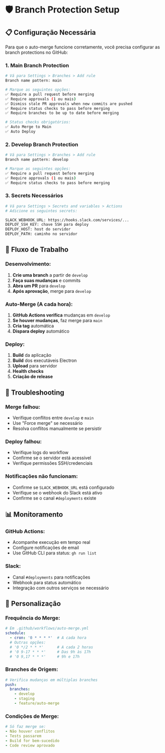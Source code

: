 # 🛡️ Branch Protection Setup

## 📋 **Configuração Necessária**

Para que o auto-merge funcione corretamente, você precisa configurar as branch protections no GitHub:

### **1. Main Branch Protection**

```bash
# Vá para Settings > Branches > Add rule
Branch name pattern: main

# Marque as seguintes opções:
✅ Require a pull request before merging
✅ Require approvals (1 ou mais)
✅ Dismiss stale PR approvals when new commits are pushed
✅ Require status checks to pass before merging
✅ Require branches to be up to date before merging

# Status checks obrigatórios:
✅ Auto Merge to Main
✅ Auto Deploy
```

### **2. Develop Branch Protection**

```bash
# Vá para Settings > Branches > Add rule
Branch name pattern: develop

# Marque as seguintes opções:
✅ Require a pull request before merging
✅ Require approvals (1 ou mais)
✅ Require status checks to pass before merging
```

### **3. Secrets Necessários**

```bash
# Vá para Settings > Secrets and variables > Actions
# Adicione os seguintes secrets:

SLACK_WEBHOOK_URL: https://hooks.slack.com/services/...
DEPLOY_SSH_KEY: chave SSH para deploy
DEPLOY_HOST: host do servidor
DEPLOY_PATH: caminho no servidor
```

## 🔄 **Fluxo de Trabalho**

### **Desenvolvimento:**
1. **Crie uma branch** a partir de `develop`
2. **Faça suas mudanças** e commits
3. **Abra um PR** para `develop`
4. **Após aprovação**, merge para `develop`

### **Auto-Merge (A cada hora):**
1. **GitHub Actions verifica** mudanças em `develop`
2. **Se houver mudanças**, faz merge para `main`
3. **Cria tag** automática
4. **Dispara deploy** automático

### **Deploy:**
1. **Build** da aplicação
2. **Build** dos executáveis Electron
3. **Upload** para servidor
4. **Health checks**
5. **Criação de release**

## 🚨 **Troubleshooting**

### **Merge falhou:**
- Verifique conflitos entre `develop` e `main`
- Use "Force merge" se necessário
- Resolva conflitos manualmente se persistir

### **Deploy falhou:**
- Verifique logs do workflow
- Confirme se o servidor está acessível
- Verifique permissões SSH/credenciais

### **Notificações não funcionam:**
- Confirme se `SLACK_WEBHOOK_URL` está configurado
- Verifique se o webhook do Slack está ativo
- Confirme se o canal `#deployments` existe

## 📊 **Monitoramento**

### **GitHub Actions:**
- Acompanhe execução em tempo real
- Configure notificações de email
- Use GitHub CLI para status: `gh run list`

### **Slack:**
- Canal `#deployments` para notificações
- Webhook para status automático
- Integração com outros serviços se necessário

## 🔧 **Personalização**

### **Frequência do Merge:**
```yaml
# Em .github/workflows/auto-merge.yml
schedule:
  - cron: '0 * * * *'  # A cada hora
  # Outras opções:
  # '0 */2 * * *'      # A cada 2 horas
  # '0 9-17 * * *'     # Das 9h às 17h
  # '0 9,17 * * *'     # 9h e 17h
```

### **Branches de Origem:**
```yaml
# Verifica mudanças em múltiplas branches
push:
  branches:
    - develop
    - staging
    - feature/auto-merge
```

### **Condições de Merge:**
```yaml
# Só faz merge se:
- Não houver conflitos
- Tests passarem
- Build for bem-sucedido
- Code review aprovado
```



